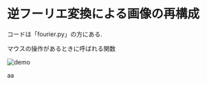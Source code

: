 # 逆フーリエ変換による画像の再構成

コードは「fourier.py」の方にある.

マウスの操作があるときに呼ばれる関数

![demo](https://raw.github.com/wiki/oki-tomohiro/totennis/totennis.wiki/images/fourier.gif)

aa